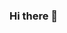 ### Hi there 👋


<!--
**deeseeker/deeseeker** is a ✨ _special_ ✨ repository because its `README.md` (this file) appears on your GitHub profile.



- 🔭 I’m currently working on Danny Ma's 8 Week SQL challenge
- 🌱 I’m currently learning SQL and DBT
- 👯 I’m looking to collaborate on DBT projects
- 🤔 I’m looking for help with 
- 💬 Ask me about Data, Arabic and Religion
- 📫 How to reach me: adeyemiqudus361@gmail.com
- 😄 Pronouns: He
- ⚡ Fun fact: I love learning new languages
-->

